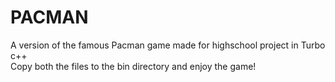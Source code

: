 # PACMAN
A version of the famous Pacman game made for highschool project in Turbo c++                                                              
Copy both the files to the bin directory and enjoy the game!
